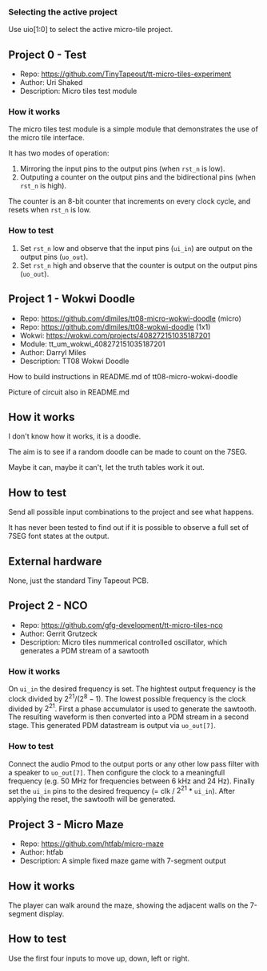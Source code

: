 <!---

This file is used to generate your project datasheet. Please fill in the information below and delete any unused
sections.

You can also include images in this folder and reference them in the markdown. Each image must be less than
512 kb in size, and the combined size of all images must be less than 1 MB.
-->

### Selecting the active project

Use uio[1:0] to select the active micro-tile project.

## Project 0 - Test

* Repo: https://github.com/TinyTapeout/tt-micro-tiles-experiment
* Author: Uri Shaked
* Description: Micro tiles test module

### How it works

The micro tiles test module is a simple module that demonstrates the use of the micro tile interface.

It has two modes of operation:

1. Mirroring the input pins to the output pins (when `rst_n` is low).
3. Outputing a counter on the output pins and the bidirectional pins (when `rst_n` is high).

The counter is an 8-bit counter that increments on every clock cycle, and resets when `rst_n` is low.

### How to test

1. Set `rst_n` low and observe that the input pins (`ui_in`) are output on the output pins (`uo_out`).
2. Set `rst_n` high and observe that the counter is output on the output pins (`uo_out`).

## Project 1 - Wokwi Doodle

* Repo: https://github.com/dlmiles/tt08-micro-wokwi-doodle (micro)
* Repo: https://github.com/dlmiles/tt08-wokwi-doodle (1x1)
* Wokwi: https://wokwi.com/projects/408272151035187201
* Module: tt_um_wokwi_408272151035187201
* Author: Darryl Miles
* Description: TT08 Wokwi Doodle

How to build instructions in README.md of tt08-micro-wokwi-doodle

Picture of circuit also in README.md

## How it works

I don't know how it works, it is a doodle.

The aim is to see if a random doodle can be made to count on the 7SEG.

Maybe it can, maybe it can't, let the truth tables work it out.

## How to test

Send all possible input combinations to the project and see what happens.

It has never been tested to find out if it is possible to observe a full set
of 7SEG font states at the output.

## External hardware

None, just the standard Tiny Tapeout PCB.

## Project 2 - NCO
* Repo: https://github.com/gfg-development/tt-micro-tiles-nco
* Author: Gerrit Grutzeck
* Description: Micro tiles nummerical controlled oscillator, which generates a PDM stream of a sawtooth

### How it works 
On `ui_in` the desired frequency is set. The hightest output frequency is the clock divided by $2^{21} / (2^8 - 1)$. The lowest possible frequency is the clock divided by $2^{21}$.
First a phase accumulator is used to generate the sawtooth. The resulting waveform is then converted into a PDM stream in a second stage.
This generated PDM datastream is output via `uo_out[7]`. 

### How to test
Connect the audio Pmod to the output ports or any other low pass filter with a speaker to `uo_out[7]`. 
Then configure the clock to a meaningfull frequency (e.g. 50 MHz for frequencies between 6 kHz and 24 Hz). 
Finally set the `ui_in` pins to the desired frequency (= clk / $2^{21}$ * `ui_in`). After applying the reset, the sawtooth will be generated.

## Project 3 - Micro Maze
* Repo: https://github.com/htfab/micro-maze
* Author: htfab
* Description: A simple fixed maze game with 7-segment output

## How it works

The player can walk around the maze, showing the adjacent walls on the 7-segment display.

## How to test

Use the first four inputs to move up, down, left or right.
